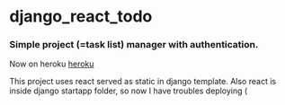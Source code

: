 # django_react_todo
<h3>Simple project (=task list) manager with authentication.</h3>
<p>Now on heroku <a href="https://boiling-garden-62468.herokuapp.com/">heroku</a></p>
This project uses react served as static in django template.
Also react is inside django startapp folder, so now I have troubles deploying (
 
